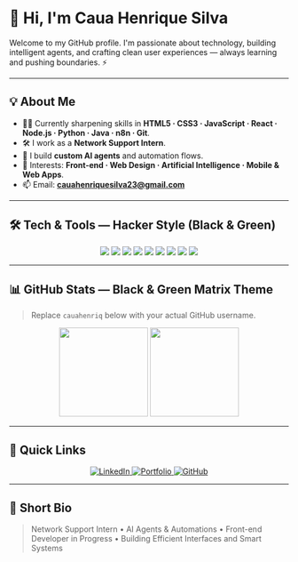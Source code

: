 # 👋 Hi, I'm Caua Henrique Silva

Welcome to my GitHub profile. I'm passionate about technology, building intelligent agents, and crafting clean user experiences — always learning and pushing boundaries. ⚡

---

## 💡 About Me

- 🧑‍💻 Currently sharpening skills in **HTML5 · CSS3 · JavaScript · React · Node.js · Python · Java · n8n · Git**.  
- 🛠️ I work as a **Network Support Intern**.  
- 🤖 I build **custom AI agents** and automation flows.  
- 🎯 Interests: **Front-end · Web Design · Artificial Intelligence · Mobile & Web Apps**.  
- 📫 Email: **[cauahenriquesilva23@gmail.com](mailto:cauahenriquesilva23@gmail.com)**

---

## 🛠 Tech & Tools — Hacker Style (Black & Green)

<p align="center">
  <img src="https://img.shields.io/badge/HTML5-000000?style=for-the-badge&logo=html5&logoColor=00FF00" />
  <img src="https://img.shields.io/badge/CSS3-000000?style=for-the-badge&logo=css3&logoColor=00FF00" />
  <img src="https://img.shields.io/badge/JavaScript-000000?style=for-the-badge&logo=javascript&logoColor=00FF00" />
  <img src="https://img.shields.io/badge/React-000000?style=for-the-badge&logo=react&logoColor=00FF00" />
  <img src="https://img.shields.io/badge/Node.js-000000?style=for-the-badge&logo=node.js&logoColor=00FF00" />
  <img src="https://img.shields.io/badge/Python-000000?style=for-the-badge&logo=python&logoColor=00FF00" />
  <img src="https://img.shields.io/badge/Java-000000?style=for-the-badge&logo=openjdk&logoColor=00FF00" />
  <img src="https://img.shields.io/badge/n8n-000000?style=for-the-badge&logo=n8n&logoColor=00FF00" />
  <img src="https://img.shields.io/badge/Git-000000?style=for-the-badge&logo=git&logoColor=00FF00" />
</p>

---

## 📊 GitHub Stats — Black & Green Matrix Theme

> Replace `cauahenriq` below with your actual GitHub username.

<p align="center">
  <img src="https://github-readme-stats.vercel.app/api?username=cauahenriq&show_icons=true&bg_color=000000&title_color=00FF00&icon_color=00FF00&text_color=00FF00&border_color=00FF00" height="160" />
  <img src="https://github-readme-stats.vercel.app/api/top-langs/?username=cauahenriq&layout=compact&bg_color=000000&title_color=00FF00&text_color=00FF00&border_color=00FF00" height="160" />
</p>

---

## 🔗 Quick Links

<p align="center">
    <a href="https://www.linkedin.com/in/cau%C3%A3-henrique-9191a4270/" target="_blank">
    <img src="https://img.shields.io/badge/LinkedIn-000000?style=for-the-badge&logo=linkedin&logoColor=00FF00" alt="LinkedIn" />
  </a>
  <a href="https://your-portfolio.example.com" target="_blank">
    <img src="https://img.shields.io/badge/Portfolio-000000?style=for-the-badge&logo=vercel&logoColor=00FF00" alt="Portfolio" />
  </a>
  <a href="https://github.com/cauahenriq" target="_blank">
    <img src="https://img.shields.io/badge/GitHub-000000?style=for-the-badge&logo=github&logoColor=00FF00" alt="GitHub" />
  </a>
</p>

---

## 🧾 Short Bio

> Network Support Intern • AI Agents & Automations • Front-end Developer in Progress • Building Efficient Interfaces and Smart Systems




